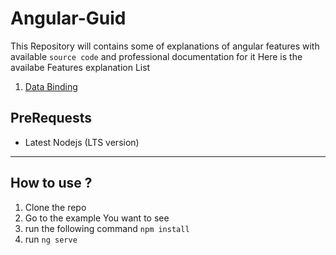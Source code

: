 # Angular-Guid
This Repository will contains some of explanations of angular features with available 
`source code` and professional documentation for it
 Here is the availabe Features explanation List
 
 1) [Data Binding](https://github.com/YoussefRashed/Angular-Guid/tree/main/Data%20Binding#data-binding)

## PreRequests
- Latest Nodejs (LTS version)

---

## How to use ?
1) Clone the repo
2) Go to the example You want to see
4) run the following command `npm install`
5) run `ng serve` 
